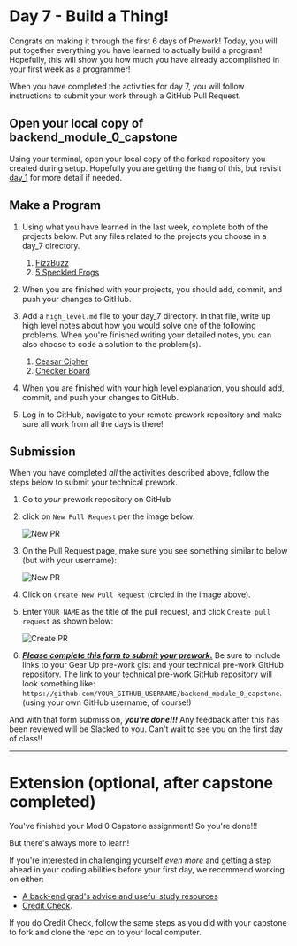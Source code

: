 # Day 7 - Build a Thing!

Congrats on making it through the first 6 days of Prework! Today, you will put together everything you have learned to actually build a program! Hopefully, this will show you how much you have already accomplished in your first week as a programmer!

When you have completed the activities for day 7, you will follow instructions to submit your work through a GitHub Pull Request.

## Open your local copy of backend_module_0_capstone
Using your terminal, open your local copy of the forked repository you created during setup. Hopefully you are getting the hang of this, but revisit [day_1](../day_1) for more detail if needed.

## Make a Program

1. Using what you have learned in the last week, complete both of the projects below. Put any files related to the projects you choose in a day_7 directory.

    1. [FizzBuzz](./fizzbuzz.md)
    1. [5 Speckled Frogs](./5_speckled_frogs)

1. When you are finished with your projects, you should add, commit, and push your changes to GitHub.

1. Add a `high_level.md` file to your day_7 directory. In that file, write up high level notes about how you would solve one of the following problems. When you're finished writing your detailed notes, you can also choose to code a solution to the problem(s).

    1. [Ceasar Cipher](./ceasar_cipher.md)
    1. [Checker Board](./checker_board.md)

1. When you are finished with your high level explanation, you should add, commit, and push your changes to GitHub.

1. Log in to GitHub, navigate to your remote prework repository and make sure all work from all the days is there!

## Submission

When you have completed *all* the activities described above, follow the steps below to submit your technical prework.

1. Go to *your* prework repository on GitHub

1. click on `New Pull Request` per the image below:
    
    ![New PR](https://i.imgur.com/lGKNxwC.png)

1. On the Pull Request page, make sure you see something similar to below (but with your username):
    
    ![New PR](https://i.imgur.com/CwJH8os.png)

1. Click on `Create New Pull Request` (circled in the image above).

1. Enter `YOUR NAME` as the title of the pull request, and click `Create pull request` as shown below:

    ![Create PR](https://i.imgur.com/CQQzfNc.png)

1. ***[Please complete this form to submit your prework.](https://sites.google.com/casimircreative.com/enrollment/mod-0-capstone-fka-pre-work)*** Be sure to include links to your Gear Up pre-work gist and your technical pre-work GitHub repository. The link to your technical pre-work GitHub repository will look something like: `https://github.com/YOUR_GITHUB_USERNAME/backend_module_0_capstone`. (using your own GitHub username, of course!)

And with that form submission, ***you're done!!!*** Any feedback after this has been reviewed will be Slacked to you. Can't wait to see you on the first day of class!!

----------------------------------

# Extension (optional, after capstone completed)

You've finished your Mod 0 Capstone assignment! So you're done!!! 

But there's always more to learn!

If you're interested in challenging yourself _even more_ and getting a step ahead in your coding abilities before your first day, we recommend working on either:

- [A back-end grad's advice and useful study resources](https://josh.works/turing-backend-prep-01-intro)
- [Credit Check](https://github.com/turingschool-examples/credit_check).

If you do Credit Check, follow the same steps as you did with your capstone to fork and clone the repo on to your local computer.
